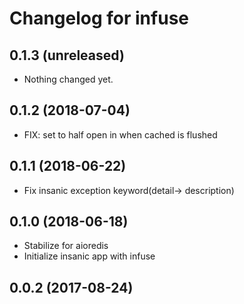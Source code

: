 Changelog for infuse
=====================

0.1.3 (unreleased)
------------------

- Nothing changed yet.


0.1.2 (2018-07-04)
------------------

- FIX: set to half open in when cached is flushed


0.1.1 (2018-06-22)
------------------

- Fix insanic exception keyword(detail-> description)


0.1.0 (2018-06-18)
------------------

- Stabilize for aioredis
- Initialize insanic app with infuse


0.0.2 (2017-08-24)
------------------
